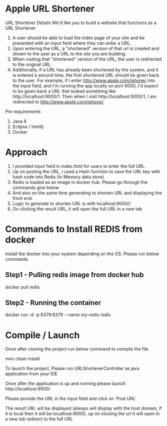 # Apple URL Shortener

URL Shortener Details
We'd like you to build a website that functions as a URL Shortener:
1. A user should be able to load the index page of your site and be presented with an input field where they can enter a URL.
2. Upon entering the URL, a "shortened" version of that url is created and shown to the user as a URL to the site you are building.
3. When visiting that "shortened" version of the URL, the user is redirected to the original URL.
4. Additionally, if a URL has already been shortened by the system, and it is entered a second time, the first shortened URL should be given back to the user.
   For example, if I enter http://www.apple.com/iphone/ into the input field, and I'm running the app locally on port 9000, I'd expect to be given back a URL that looked something like http://localhost:9000/1. Then when I visit http://localhost:9000/1, I am redirected to http://www.apple.com/iphone/.


Pre requirements
1. Java 8
2. Eclipse / Intellij
3. Docker

# Approach
1. I provided input field in index.html for users to enter the full URL.
2. Up on posting the URL, I used a Hash function to save the URL key with hash code into Redis (In Memory data store)
3. Redis is loaded as an image in docker hub. Please go through the commands give below
4. And also on the same time generating to shorten URL and displaying the front end.
5. Logic to generate to shorten URL is with localhost:9000/<request mapping>/<hashcode>
6. On clicking the result URL, it will open the full URL in a new tab

# Commands to Install REDIS from docker
Install the docker into your system depending on the OS. Please run below commands
## Step1 - Pulling redis image from docker hub
docker pull redis
## Step2 - Running the container
docker run -d -p 6379:6379 --name my-redis redis


# Compile / Launch

Once after cloning the project run below command to compile the file

mvn clean install

To launch the project, Please run URLShortenerController as java application from your IDE

Once after the application is up and running please launch http://localhost:9000/

Please provide the URL in the input field and click on 'Post URL'

The result URL will be displayed (always will display with the host domain, if it is local then it will be localhost:9000), up on clicking the url it will open in a new tab redirect to the full URL


